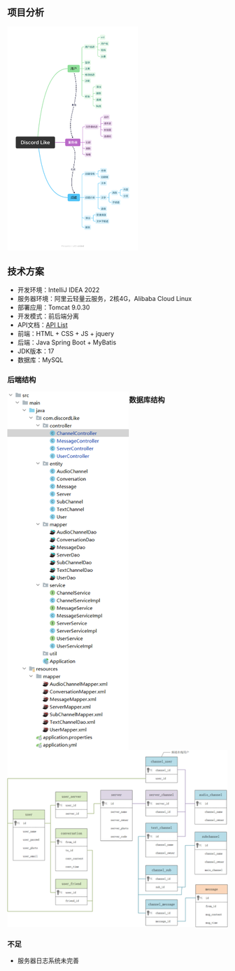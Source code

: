 ## 项目分析

<img src="./images/project.png" style="zoom:50%;" />



## 技术方案

- 开发环境：IntelliJ IDEA 2022
- 服务器环境：阿里云轻量云服务，2核4G，Alibaba Cloud Linux
- 部署应用：Tomcat 9.0.30
- 开发模式：前后端分离
- API文档：[API List](https://github.com/Ayin-cc/DiscordLike/blob/dev/API%20List.md)
- 前端：HTML + CSS + JS + jquery
- 后端：Java Spring Boot + MyBatis
- JDK版本：17
- 数据库：MySQL



### 后端结构


<img src="./images/structure.png" alt="image-20231203172549722" style="zoom:80%; float:left" />




### 数据库结构



![](./images/database.png)





### 不足

- 服务器日志系统未完善
